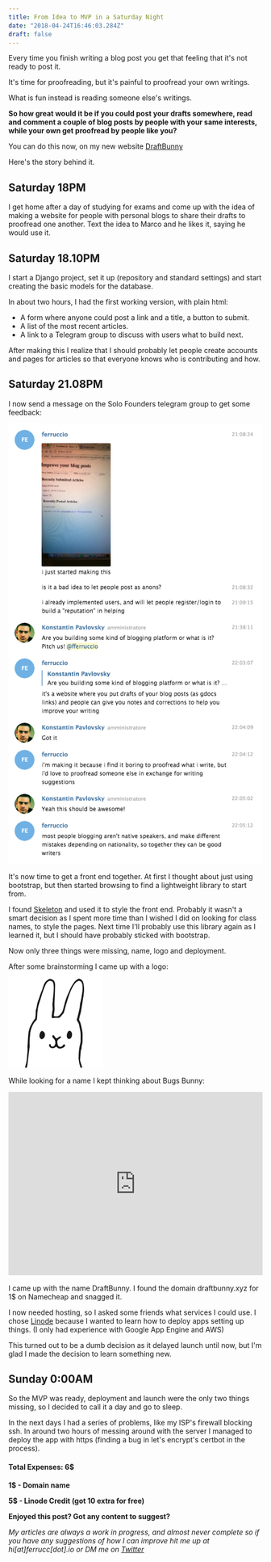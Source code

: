 ```yaml
---
title: From Idea to MVP in a Saturday Night
date: "2018-04-24T16:46:03.284Z"
draft: false
---
```


Every time you finish writing a blog post you get that feeling that it's not ready to post it.

It's time for proofreading, but it's painful to proofread your own writings.

What is fun instead is reading someone else's writings.

**So how great would it be if you could post your drafts somewhere, read and comment a couple of blog posts by people with your same interests, while your own get proofread by people like you?**

You can do this now, on my new website [DraftBunny](https://draftbunny.xyz)

Here's the story behind it.

## Saturday 18PM
I get home after a day of studying for exams and come up with the idea of making a website for people with personal blogs to share their drafts to proofread one another.
Text the idea to Marco and he likes it, saying he would use it.

## Saturday 18.10PM
I start a Django project, set it up (repository and standard settings) and start creating the basic models for the database.

In about two hours, I had the first working version, with plain html:
* A form where anyone could post a link and a title, a button to submit.
* A list of the most recent articles.
* A link to a Telegram group to discuss with users what to build next.

After making this I realize that I should probably let people create accounts and pages for articles so that everyone knows who is contributing and how.

## Saturday 21.08PM
I now send a message on the Solo Founders telegram group to get some feedback:

![](/first-feedback.png)

It's now time to get a front end together.
At first I thought about just using bootstrap, but then started browsing to find a lightweight library to start from.

I found [Skeleton](http://getskeleton.com/) and used it to style the front end. 
Probably it wasn't a smart decision as I spent more time than I wished I did on looking for class names, to style the pages.
Next time I'll probably use this library again as I learned it, but I should have probably sticked with bootstrap.

Now only three things were missing, name, logo and deployment.

After some brainstorming I came up with a logo:
![](/draftbunny.png)

While looking for a name I kept thinking about Bugs Bunny:
<div style="width:100%;height:0;padding-bottom:72%;position:relative;"><iframe src="https://giphy.com/embed/wPGhh1ZBFFNZe" width="100%" height="100%" style="position:absolute" frameBorder="0" class="giphy-embed" allowFullScreen></iframe></div><br>
I came up with the name DraftBunny.
I found the domain draftbunny.xyz for 1$ on Namecheap and snagged it.

I now needed hosting, so I asked some friends what services I could use.
I chose [Linode](https://linode.com) because I wanted to learn how to deploy apps setting up things. (I only had experience with Google App Engine and AWS)

This turned out to be a dumb decision as it delayed launch until now, but I'm glad I made the decision to learn something new.

## Sunday 0:00AM
So the MVP was ready, deployment and launch were the only two things missing, so I decided to call it a day and go to sleep.

In the next days I had a series of problems, like my ISP's firewall blocking ssh.
In around two hours of messing around with the server I managed to deploy the app with https (finding a bug in let's encrypt's certbot in the process). 

#### Total Expenses: 6$
**1$ - Domain name**

**5$ - Linode Credit (got 10 extra for free)**

**Enjoyed this post? Got any content to suggest?**

*My articles are always a work in progress, and almost never complete so if you have any suggestions of how I can improve hit me up at hi[at]ferrucc[dot].io or DM me on [Twitter](https://twitter.com/0xferruccio)*